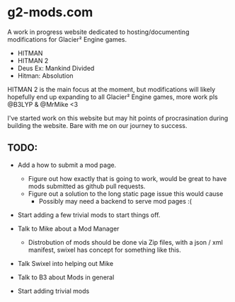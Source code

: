 # g2-mods.com

A work in progress website dedicated to hosting/documenting modifications for Glacier² Engine games.

- HITMAN
- HITMAN 2
- Deus Ex: Mankind Divided
- Hitman: Absolution

HITMAN 2 is the main focus at the moment, but modifications will likely hopefully end up expanding to all Glacier² Engine games, more work pls @B3LYP & @MrMike <3

I've started work on this website but may hit points of procrasination during building the website. 
Bare with me on our journey to success.

## TODO: 
- Add a how to submit a mod page.
	- Figure out how exactly that is going to work, would be great to have mods submitted as github pull requests.
	- Figure out a solution to the long static page issue this would cause
	    - Possibly may need a backend to serve mod pages :(
	
- Start adding a few trivial mods to start things off.

- Talk to Mike about a Mod Manager
	- Distrobution of mods should be done via Zip files, with a json / xml manifest, swixel has concept for something like this.

- Talk Swixel into helping out Mike

- Talk to B3 about Mods in general
- Start adding trivial mods
